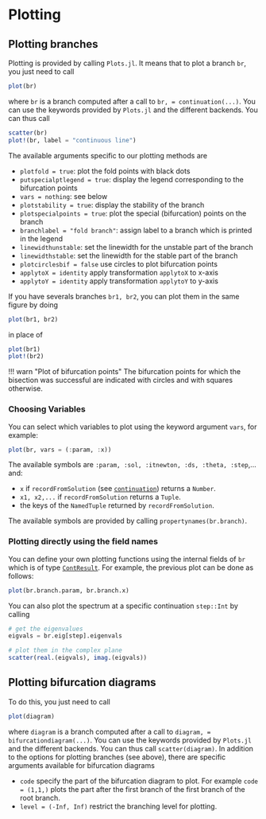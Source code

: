 # Plotting

## Plotting branches

Plotting is provided by calling `Plots.jl`. It means that to plot a branch `br`, you just need to call

```julia
plot(br)
```

where `br` is a branch computed after a call to `br, = continuation(...)`. You can use the keywords provided by `Plots.jl` and the different backends. You can thus call

```julia
scatter(br)
plot!(br, label = "continuous line")
```

The available arguments specific to our plotting methods are

- `plotfold = true`: plot the fold points with black dots
- `putspecialptlegend = true`: display the legend corresponding to the bifurcation points
- `vars = nothing`: see below
- `plotstability = true`: display the stability of the branch
- `plotspecialpoints = true`: plot the special (bifurcation) points on the branch
- `branchlabel = "fold branch"`: assign label to a branch which is printed in the legend
- `linewidthunstable`: set the linewidth for the unstable part of the branch
- `linewidthstable`: set the linewidth for the stable part of the branch
- `plotcirclesbif = false` use circles to plot bifurcation points
- `applytoX = identity` apply transformation `applytoX` to x-axis
- `applytoY = identity` apply transformation `applytoY` to y-axis

If you have severals branches `br1, br2`, you can plot them in the same figure by doing

```julia
plot(br1, br2)
```

in place of

```julia
plot(br1)
plot!(br2)
```

!!! warn "Plot of bifurcation points"
    The bifurcation points for which the bisection was successful are indicated with circles and with squares otherwise.

### Choosing Variables

You can select which variables to plot using the keyword argument `vars`, for example:

```julia
plot(br, vars = (:param, :x))
```
The available symbols are `:param, :sol, :itnewton, :ds, :theta, :step`,... and:

- `x` if `recordFromSolution` (see [`continuation`](@ref)) returns a `Number`.
- `x1, x2,...` if `recordFromSolution` returns a `Tuple`.
- the keys of the `NamedTuple` returned by `recordFromSolution`.

The available symbols are provided by calling `propertynames(br.branch)`.

### Plotting directly using the field names

You can define your own plotting functions using the internal fields of `br` which is of type [`ContResult`](@ref). For example, the previous plot can be done as follows:

```julia
plot(br.branch.param, br.branch.x)
```

You can also plot the spectrum at a specific continuation `step::Int` by calling

```julia
# get the eigenvalues
eigvals = br.eig[step].eigenvals

# plot them in the complex plane
scatter(real.(eigvals), imag.(eigvals))
```

## Plotting bifurcation diagrams

To do this, you just need to call

```julia
plot(diagram)
```

where `diagram` is a branch computed after a call to `diagram, = bifurcationdiagram(...)`. You can use the keywords provided by `Plots.jl` and the different backends. You can thus call `scatter(diagram)`. In addition to the options for plotting branches (see above), there are specific arguments available for bifurcation diagrams

- `code` specify the part of the bifurcation diagram to plot. For example `code = (1,1,)` plots the part after the first branch of the first branch of the root branch.
- `level = (-Inf, Inf)` restrict the branching level for plotting.
